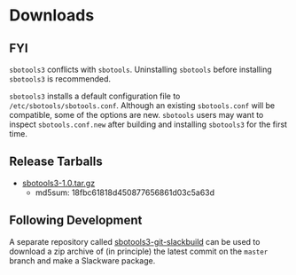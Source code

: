 # Downloads

## FYI

`sbotools3` conflicts with `sbotools`. Uninstalling `sbotools` before installing `sbotools3` is recommended.

`sbotools3` installs a default configuration file to `/etc/sbotools/sbotools.conf`. Although an existing `sbotools.conf` will be compatible, some of the options are new. `sbotools` users may want to inspect `sbotools.conf.new` after building and installing `sbotools3` for the first time.

## Release Tarballs

* [sbotools3-1.0.tar.gz](sbotools3-1.0.tar.gz)
    * md5sum: 18fbc61818d450877656861d03c5a63d

## Following Development

A separate repository called [sbotools3-git-slackbuild](https://github.com/pghvlaans/sbotools3-git-slackbuild) can be used to download a zip archive of (in principle) the latest commit on the `master` branch and make a Slackware package.

